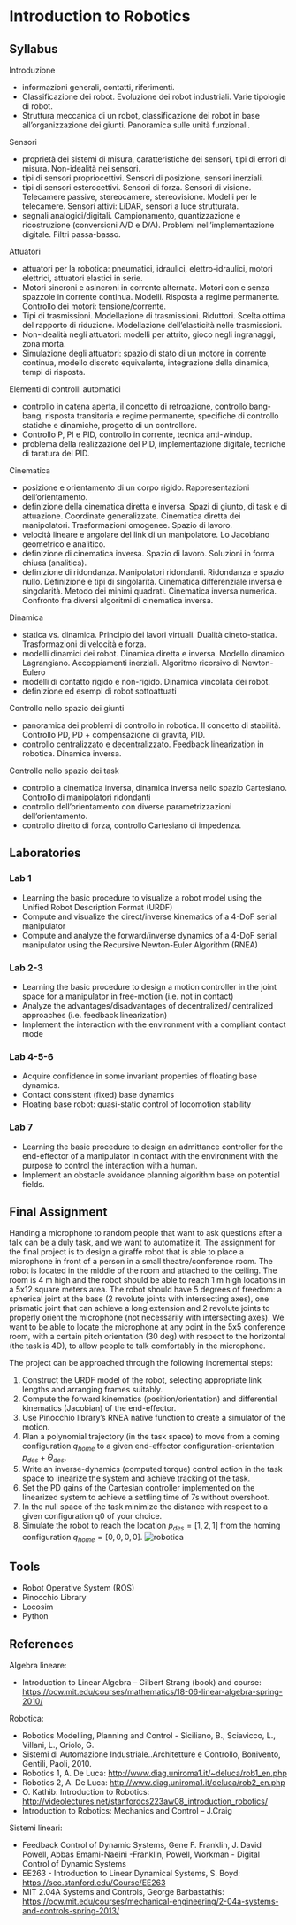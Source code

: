 # Introduction to Robotics
## Syllabus
Introduzione
- informazioni generali, contatti, riferimenti.
- Classificazione dei robot. Evoluzione dei robot industriali. Varie tipologie di robot.
- Struttura meccanica di un robot, classificazione dei robot in base all’organizzazione dei giunti. Panoramica sulle unità funzionali.

Sensori
- proprietà dei sistemi di misura, caratteristiche dei sensori, tipi di errori di misura. Non-idealità nei sensori.
- tipi di sensori propriocettivi. Sensori di posizione, sensori inerziali.
- tipi di sensori esterocettivi. Sensori di forza. Sensori di visione. Telecamere passive, stereocamere, stereovisione. Modelli per le telecamere. Sensori attivi: LiDAR, sensori a luce strutturata.
- segnali analogici/digitali. Campionamento, quantizzazione e ricostruzione (conversioni A/D e D/A). Problemi nell’implementazione digitale. Filtri passa-basso.

Attuatori
- attuatori per la robotica: pneumatici, idraulici, elettro-idraulici, motori elettrici, attuatori elastici in serie.
- Motori sincroni e asincroni in corrente alternata. Motori con e senza spazzole in corrente continua. Modelli. Risposta a regime permanente. Controllo dei motori: tensione/corrente.
- Tipi di trasmissioni. Modellazione di trasmissioni. Riduttori. Scelta ottima del rapporto di riduzione. Modellazione dell’elasticità nelle trasmissioni.
- Non-idealità negli attuatori: modelli per attrito, gioco negli ingranaggi, zona morta.
- Simulazione degli attuatori: spazio di stato di un motore in corrente continua, modello discreto equivalente, integrazione della dinamica, tempi di risposta.

Elementi di controlli automatici
- controllo in catena aperta, il concetto di retroazione, controllo bang-bang, risposta transitoria e regime permanente, specifiche di controllo statiche e dinamiche, progetto di un controllore.
- Controllo P, PI e PID, controllo in corrente, tecnica anti-windup.
- problema della realizzazione del PID, implementazione digitale, tecniche di taratura del PID.

Cinematica
- posizione e orientamento di un corpo rigido. Rappresentazioni dell’orientamento.
- definizione della cinematica diretta e inversa. Spazi di giunto, di task e di attuazione. Coordinate generalizzate. Cinematica diretta dei manipolatori. Trasformazioni omogenee. Spazio di lavoro.
- velocità lineare e angolare del link di un manipolatore. Lo Jacobiano geometrico e analitico.
- definizione di cinematica inversa. Spazio di lavoro. Soluzioni in forma chiusa (analitica).
- definizione di ridondanza. Manipolatori ridondanti. Ridondanza e spazio nullo. Definizione e tipi di singolarità. Cinematica differenziale inversa e singolarità. Metodo dei minimi quadrati. Cinematica inversa numerica. Confronto fra diversi algoritmi di cinematica inversa.

Dinamica
- statica vs. dinamica. Principio dei lavori virtuali. Dualità cineto-statica. Trasformazioni di velocità e forza.
- modelli dinamici dei robot. Dinamica diretta e inversa. Modello dinamico Lagrangiano. Accoppiamenti inerziali. Algoritmo ricorsivo di Newton-Eulero
- modelli di contatto rigido e non-rigido. Dinamica vincolata dei robot.
- definizione ed esempi di robot sottoattuati

Controllo nello spazio dei giunti
- panoramica dei problemi di controllo in robotica. Il concetto di stabilità. Controllo PD, PD + compensazione di gravità, PID.
- controllo centralizzato e decentralizzato. Feedback linearization in robotica. Dinamica inversa.

Controllo nello spazio dei task
- controllo a cinematica inversa, dinamica inversa nello spazio Cartesiano. Controllo di manipolatori ridondanti
- controllo dell’orientamento con diverse parametrizzazioni dell’orientamento.
- controllo diretto di forza, controllo Cartesiano di impedenza.

## Laboratories
### Lab 1
- Learning the basic procedure to visualize a robot model using the Unified Robot Description Format (URDF)
- Compute and visualize the direct/inverse kinematics of a 4-DoF serial manipulator
- Compute and analyze the forward/inverse dynamics of a 4-DoF serial manipulator using the Recursive Newton-Euler Algorithm (RNEA)
### Lab 2-3
- Learning the basic procedure to design a motion controller in the joint space for a manipulator in free-motion (i.e. not in contact)
- Analyze the advantages/disadvantages of decentralized/ centralized approaches (i.e. feedback linearization)
- Implement the interaction with the environment with a compliant contact mode
### Lab 4-5-6
- Acquire confidence in some invariant properties of floating base dynamics.
- Contact consistent (fixed) base dynamics
- Floating base robot: quasi-static control of locomotion stability
### Lab 7
- Learning the basic procedure to design an admittance controller for the end-effector of a manipulator in contact with the environment with the purpose to control the interaction with a human.
- Implement an obstacle avoidance planning algorithm base on potential fields.

## Final Assignment
Handing a microphone to random people that want to ask questions after a talk can be a duly task, 
and we want to automatize it. The assignment for the final project is to design a giraffe robot that 
is able to place a microphone in front of a person in a small theatre/conference room. 
The robot is located in the middle of the room and attached to the ceiling. The room is 4 m high 
and the robot should be able to reach 1 m high locations in a 5x12 square meters area.
The robot should have 5 degrees of freedom: a spherical joint at the base (2 revolute joints with 
intersecting axes), one prismatic joint that can achieve a long extension and 2 revolute joints 
to properly orient the microphone (not necessarily with intersecting axes). 
We want to be able to locate the microphone at any point in the 5x5 conference room, with a certain
pitch orientation (30 deg) with respect to the horizontal (the task is 4D), to allow people to talk 
comfortably in the microphone. 

The project can be approached through the following incremental steps:
1. Construct the URDF model of the robot, selecting appropriate link lengths and
arranging frames suitably.
2. Compute the forward kinematics (position/orientation) and differential kinematics
(Jacobian) of the end-effector.
3. Use Pinocchio library’s RNEA native function to create a simulator of the motion.
4. Plan a polynomial trajectory (in the task space) to move from a coming configuration $q_{home}$ to a given end-effector configuration-orientation $p_{des}+ \Theta_{des}$.
5. Write an inverse-dynamics (computed torque) control action in the task space to linearize the system and achieve tracking of the task.
6. Set the PD gains of the Cartesian controller implemented on the linearized system to achieve a settling time of 7s without overshoot.
7. In the null space of the task minimize the distance with respect to a given configuration q0 of your choice.
8. Simulate the robot to reach the location $p_{des} = [1, 2, 1]$ from the homing configuration $q_{home}= [0, 0, 0, 0]$.
![robotica](https://github.com/NicolaMaestri00/Fundamentals-of-Robotics/assets/104208237/9a2242cb-c52f-4931-928e-d110162f5ee9)

## Tools
- Robot Operative System (ROS)
- Pinocchio Library
- Locosim
- Python

## References
Algebra lineare:
- Introduction to Linear Algebra – Gilbert Strang (book) and course: https://ocw.mit.edu/courses/mathematics/18-06-linear-algebra-spring-2010/

Robotica:
- Robotics Modelling, Planning and Control - Siciliano, B., Sciavicco, L., Villani, L., Oriolo, G.
- Sistemi di Automazione Industriale..Architetture e Controllo, Bonivento, Gentili, Paoli, 2010.
- Robotics 1, A. De Luca: http://www.diag.uniroma1.it/~deluca/rob1_en.php
- Robotics 2, A. De Luca: http://www.diag.uniroma1.it/deluca/rob2_en.php
- O. Kathib: Introduction to Robotics: http://videolectures.net/stanfordcs223aw08_introduction_robotics/
- Introduction to Robotics: Mechanics and Control – J.Craig

Sistemi lineari:
- Feedback Control of Dynamic Systems, Gene F. Franklin, J. David Powell, Abbas Emami-Naeini
-Franklin, Powell, Workman - Digital Control of Dynamic Systems
- EE263 - Introduction to Linear Dynamical Systems, S. Boyd: https://see.stanford.edu/Course/EE263
- MIT 2.04A Systems and Controls, George Barbastathis: https://ocw.mit.edu/courses/mechanical-engineering/2-04a-systems-and-controls-spring-2013/
